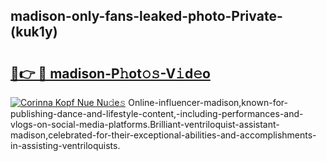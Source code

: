 ## madison-only-fans​-leaked-photo​-Private-(kuk1y)


# <h2><a href="https://mediaupload.pro?title=madison&ref=git">🔗👉 🔴 madison-P𝚑ot𝚘𝚜-V𝚒d𝚎o</a></h2>

[![Corinna Kopf Nue Nu𝚍e𝚜](https://i.imgur.com/0qMVB7G.gif)](https://mediaupload.pro?title=madison&ref=git)
Online-influencer-madison,known-for-publishing-dance-and-lifestyle-content,-including-performances-and-vlogs-on-social-media-platforms.Brilliant-ventriloquist-assistant-madison,celebrated-for-their-exceptional-abilities-and-accomplishments-in-assisting-ventriloquists.  
